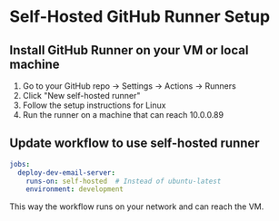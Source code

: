 # Self-Hosted GitHub Runner Setup

## Install GitHub Runner on your VM or local machine

1. Go to your GitHub repo → Settings → Actions → Runners
2. Click "New self-hosted runner"
3. Follow the setup instructions for Linux
4. Run the runner on a machine that can reach 10.0.0.89

## Update workflow to use self-hosted runner

```yaml
jobs:
  deploy-dev-email-server:
    runs-on: self-hosted  # Instead of ubuntu-latest
    environment: development
```

This way the workflow runs on your network and can reach the VM.
